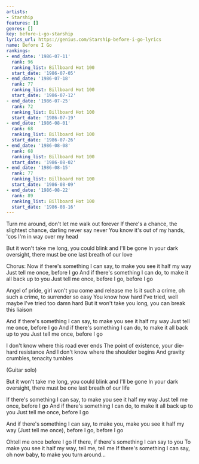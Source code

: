 ```yaml
---
artists:
- Starship
features: []
genres: []
key: before-i-go-starship
lyrics_url: https://genius.com/Starship-before-i-go-lyrics
name: Before I Go
rankings:
- end_date: '1986-07-11'
  rank: 96
  ranking_list: Billboard Hot 100
  start_date: '1986-07-05'
- end_date: '1986-07-18'
  rank: 77
  ranking_list: Billboard Hot 100
  start_date: '1986-07-12'
- end_date: '1986-07-25'
  rank: 72
  ranking_list: Billboard Hot 100
  start_date: '1986-07-19'
- end_date: '1986-08-01'
  rank: 68
  ranking_list: Billboard Hot 100
  start_date: '1986-07-26'
- end_date: '1986-08-08'
  rank: 68
  ranking_list: Billboard Hot 100
  start_date: '1986-08-02'
- end_date: '1986-08-15'
  rank: 77
  ranking_list: Billboard Hot 100
  start_date: '1986-08-09'
- end_date: '1986-08-22'
  rank: 89
  ranking_list: Billboard Hot 100
  start_date: '1986-08-16'
---
```

Turn me around, don't let me walk out forever
If there's a chance, the slightest chance, darling never say never
You know it's out of my hands, 'cos I'm in way over my head

But it won't take me long, you could blink and I'll be gone
In your dark oversight, there must be one last breath of our love

Chorus:
Now if there's something I can say, to make you see it half my way
Just tell me once, before I go
And if there's something I can do, to make it all back up to you
Just tell me once, before I go, before I go

Angel of pride, girl won't you come and release me
Is it such a crime, oh such a crime, to surrender so easy
You know how hard I've tried, well maybe I've tried too damn hard
But it won't take you long, you can break this liaison

And if there's something I can say, to make you see it half my way
Just tell me once, before I go
And if there's something I can do, to make it all back up to you
Just tell me once, before I go

I don't know where this road ever ends
The point of existence, your die-hard resistance
And I don't know where the shoulder begins
And gravity crumbles, tenacity tumbles

(Guitar solo)

But it won't take me long, you could blink and I'll be gone
In your dark oversight, there must be one last breath of our life

If there's something I can say, to make you see it half my way
Just tell me once, before I go
And if there's something I can do, to make it all back up to you
Just tell me once, before I go

And if there's something I can say, to make you, make you see it half my way
(Just tell me once), before I go, before I go

Ohtell me once before I go
If there, if there's something I can say to you
To make you see it half my way, tell me, tell me
If there's something I can say, oh now baby, to make you turn around...
